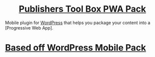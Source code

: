 <div align="center">

# [Publishers Tool Box PWA Pack](https://www.publisherstoolbox.com/)

</div>

Mobile plugin for [WordPress](https://wordpress.org/) that helps you package your content into a [Progressive Web App].

# [Based off WordPress Mobile Pack](https://wpmobilepack.com)